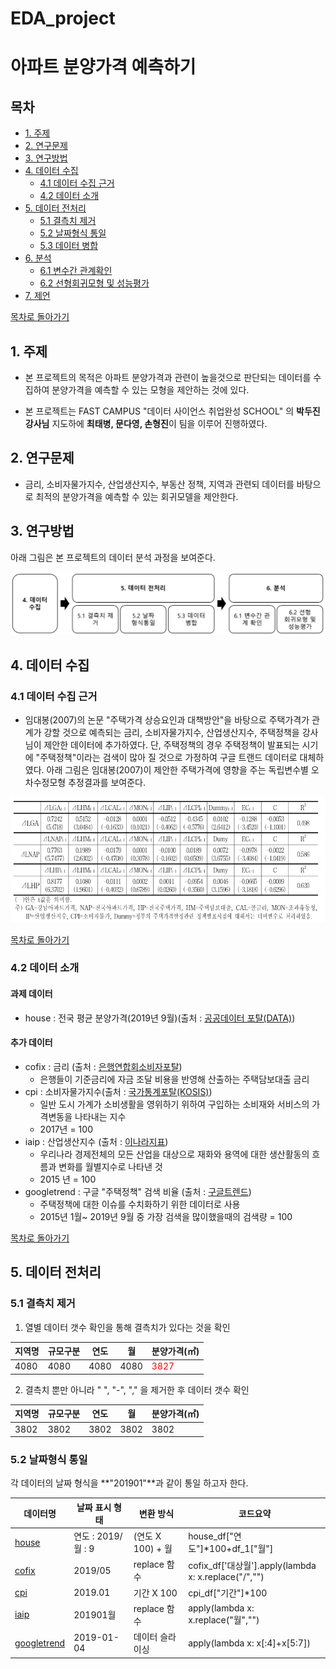 # EDA_project

# 아파트 분양가격 예측하기

## 목차
- [1. 주제](#1.-주제)
- [2. 연구문제](#2.-연구문제)
- [3. 연구방법](#3.-연구방법)
- [4. 데이터 수집](#4.-데이터-수집)
    - [4.1 데이터 수집 근거](#4.1-데이터-수집-근거)
    - [4.2 데이터 소개](#4.2-데이터-소개)
- [5. 데이터 전처리](#5.-데이터-전처리)
    - [5.1 결측치 제거](#5.1-결측치-제거)
    - [5.2 날짜형식 통일](#5.2-날짜형식-통일)
    - [5.3 데이터 병합](#5.3-데이터-병합)
- [6. 분석](#5.-분석)
    - [6.1 변수간 관계확인](#6.1-변수간-관계확인)
    - [6.2 선형회귀모형 및 성능평가](#6.2-선형회귀모형-및-성능평가)
- [7. 제언](#7.-제언)

[목차로 돌아가기](#목차)

## 1. 주제

- 본 프로젝트의 목적은 아파트 분양가격과 관련이 높을것으로 판단되는 데이터를 수집하여 분양가격을 예측할 수 있는 모형을 제안하는 것에 있다.

- 본 프로젝트는 FAST CAMPUS "데이터 사이언스 취업완성 SCHOOL" 의 **박두진 강사님** 지도하에 **최태병, 문다영, 손형진**이 팀을 이루어 진행하였다. 

## 2. 연구문제

- 금리, 소비자물가지수, 산업생산지수, 부동산 정책, 지역과 관련되 데이터를 바탕으로 최적의 분양가격을 예측할 수 있는 회귀모델을 제안한다.

## 3. 연구방법

아래 그림은 본 프로젝트의 데이터 분석 과정을 보여준다.

![연구과정](images/process.png)

## 4. 데이터 수집

### 4.1 데이터 수집 근거

- 임대봉(2007)의 논문 "주택가격 상승요인과 대책방안"을 바탕으로 주택가격가 관계가 강할 것으로 예측되는 금리, 소비자물가지수, 산업생산지수, 주택정책을 강사님이 제안한 데이터에 추가하였다. 단, 주택정책의 경우 주택정책이 발표되는 시기에 "주택정책"이라는 검색이 많아 질 것으로 가정하여 구글 트랜드 데이터로 대체하였다. 아래 그림은 임대봉(2007)이 제안한 주택가격에 영향을 주는 독립변수별 오차수정모형 추정결과를 보여준다. 

![오차수정모형 추정결과(출처: 임대봉(2007, p23)](images/article.png)

[목차로 돌아가기](#목차)

### 4.2 데이터 소개

#### 과제 데이터
- house : 전국 평균 분양가격(2019년 9월)(출처 : [공공데이터 포탈(DATA)](https://www.data.go.kr/dataset/3035522/fileData.do))
  
#### 추가 데이터
- cofix : 금리  (출처 : [은행연합회소비자포탈](https://portal.kfb.or.kr/fingoods/cofix.php))
    - 은행들이 기준금리에 자금 조달 비용을 반영해 산출하는 주택담보대출 금리
- cpi : 소비자물가지수(출처 : [국가통계포탈(KOSIS)](http://kosis.kr/statHtml/statHtml.do?orgId=101&tblId=DT_1J17002&conn_path=I2))
    - 일반 도시 가계가 소비생활을 영위하기 위하여 구입하는 소비재와 서비스의 가격변동을 나타내는 지수
    - 2017년 = 100 
- iaip : 산업생산지수  (출처 : [이나라지표](http://www.index.go.kr/potal/main/EachDtlPageDetail.do?idx_cd=2838))
    - 우리나라 경제전체의 모든 산업을 대상으로 재화와 용역에 대한 생산활동의 흐름과 변화를 월별지수로 나타낸 것
    - 2015 년 = 100
- googletrend : 구글 "주택정책" 검색 비율 (출처 : [구글트렌드](https://trends.google.co.kr/trends/?geo=KR))
    - 주택정책에 대한 이슈를 수치화하기 위한 데이터로 사용
    - 2015년 1월~ 2019년 9월 중 가장 검색을 많이했을때의 검색량 = 100

[목차로 돌아가기](#목차)



## 5. 데이터 전처리

### 5.1 결측치 제거

1. 열별 데이터 갯수 확인을 통해 결측치가 있다는 것을 확인

| 지역명 | 규모구분 | 연도 | 월   | 분양가격(㎡)                        |
| ------ | -------- | ---- | ---- | ----------------------------------- |
| 4080   | 4080     | 4080 | 4080 | <span style="color:red">3827</span> |

2. 결측치 뿐만 아니라 " ", "-", "," 을 제거한 후 데이터 갯수 확인

| 지역명 | 규모구분 | 연도 | 월   | 분양가격(㎡) |
| ------ | -------- | ---- | ---- | ------------ |
| 3802   | 3802     | 3802 | 3802 | 3802         |



### 5.2 날짜형식 통일

각 데이터의 날짜 형식을 **"201901"**과 같이 통일 하고자 한다.

| 데이터명                        | 날짜 표시 형태      | 변환 방식         | 코드요약                                             |
| ------------------------------- | ------------------- | ----------------- | ---------------------------------------------------- |
| [house](EDA_final.ipynb/#house) | 연도 : 2019/ 월 : 9 | (연도 X 100) + 월 | house_df["연도"]*100+df_1["월"]                      |
| [cofix](#cofix)                 | 2019/05             | replace 함수      | cofix_df['대상월'].apply(lambda x: x.replace("/","") |
| [cpi](#cpi)                     | 2019.01             | 기간 X 100        | cpi_df["기간"]*100                                   |
| [iaip](#iaip)                   | 201901월            | replace 함수      | apply(lambda x: x.replace("월","")                   |
| [googletrend](#googletrend)     | 2019-01-04          | 데이터 슬라이싱   | apply(lambda x: x[:4]+x[5:7])                        |

